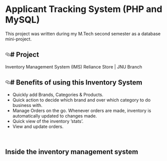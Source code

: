 <h1>Applicant Tracking System (PHP and MySQL)</h1>

This project was written during my M.Tech second semester as a database mini-project.
<h2>
<a id="user-content--project" class="anchor" href="#-project" aria-hidden="true"><svg class="octicon octicon-link" viewBox="0 0 16 16" version="1.1" width="16" height="16" aria-hidden="true"><path fill-rule="evenodd" d="M4 9h1v1H4c-1.5 0-3-1.69-3-3.5S2.55 3 4 3h4c1.45 0 3 1.69 3 3.5 0 1.41-.91 2.72-2 3.25V8.59c.58-.45 1-1.27 1-2.09C10 5.22 8.98 4 8 4H4c-.98 0-2 1.22-2 2.5S3 9 4 9zm9-3h-1v1h1c1 0 2 1.22 2 2.5S13.98 12 13 12H9c-.98 0-2-1.22-2-2.5 0-.83.42-1.64 1-2.09V6.25c-1.09.53-2 1.84-2 3.25C6 11.31 7.55 13 9 13h4c1.45 0 3-1.69 3-3.5S14.5 6 13 6z"></path></svg></a># Project</h2>
<p>Inventory Management System (IMS) Reliance Store | JNU Branch</p>
<h2>
<a id="user-content--benefits-of-using-this-inventory-system" class="anchor" href="#-benefits-of-using-this-inventory-system" aria-hidden="true"><svg class="octicon octicon-link" viewBox="0 0 16 16" version="1.1" width="16" height="16" aria-hidden="true"><path fill-rule="evenodd" d="M4 9h1v1H4c-1.5 0-3-1.69-3-3.5S2.55 3 4 3h4c1.45 0 3 1.69 3 3.5 0 1.41-.91 2.72-2 3.25V8.59c.58-.45 1-1.27 1-2.09C10 5.22 8.98 4 8 4H4c-.98 0-2 1.22-2 2.5S3 9 4 9zm9-3h-1v1h1c1 0 2 1.22 2 2.5S13.98 12 13 12H9c-.98 0-2-1.22-2-2.5 0-.83.42-1.64 1-2.09V6.25c-1.09.53-2 1.84-2 3.25C6 11.31 7.55 13 9 13h4c1.45 0 3-1.69 3-3.5S14.5 6 13 6z"></path></svg></a># Benefits of using this Inventory System</h2>
<ul>
<li>Quickly add Brands, Categories &amp; Products.</li>
<li>Quick action to decide which brand and over which category to do business with.</li>
<li>Manage Orders on the go. Whenever orders are made, inventory is automatically updated to changes made.</li>
<li>Quick view of the inventory ’stats’.</li>
<li>View and update orders.</li>
</ul>
<p><img src="https://github.com/rabindralamsal/Complete-Web-Based-Inventory-System/raw/master/presentation/0001.jpg?raw=true" alt="">
<img src="https://github.com/rabindralamsal/Complete-Web-Based-Inventory-System/raw/master/presentation/0002.jpg?raw=true" alt=""></p>

<h2>Inside the inventory management system</h2>

<img src="https://github.com/rabindralamsal/Complete-Web-Based-Inventory-System/raw/master/1.PNG?raw=true" alt="">
<img src="https://github.com/rabindralamsal/Complete-Web-Based-Inventory-System/raw/master/2.PNG?raw=true" alt="">
<img src="https://github.com/rabindralamsal/Complete-Web-Based-Inventory-System/raw/master/3.PNG?raw=true" alt="">
<img src="https://github.com/rabindralamsal/Complete-Web-Based-Inventory-System/raw/master/4.PNG?raw=true" alt="">
<img src="https://github.com/rabindralamsal/Complete-Web-Based-Inventory-System/raw/master/5.PNG?raw=true" alt="">
<img src="https://github.com/rabindralamsal/Complete-Web-Based-Inventory-System/raw/master/6.PNG?raw=true" alt="">
<img src="https://github.com/rabindralamsal/Complete-Web-Based-Inventory-System/raw/master/7.PNG?raw=true" alt="">
<img src="https://github.com/rabindralamsal/Complete-Web-Based-Inventory-System/raw/master/8.PNG?raw=true" alt="">
<img src="https://github.com/rabindralamsal/Complete-Web-Based-Inventory-System/raw/master/9.PNG?raw=true" alt="">
<img src="https://github.com/rabindralamsal/Complete-Web-Based-Inventory-System/raw/master/10.PNG?raw=true" alt="">
